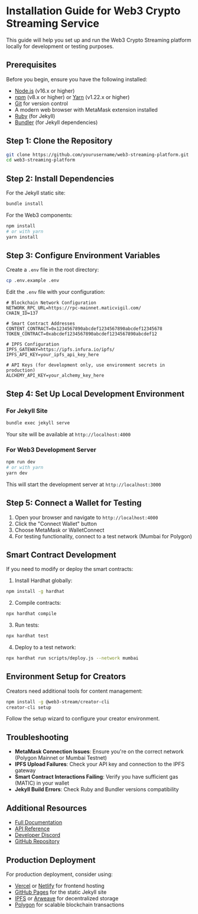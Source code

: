 # Installation Guide for Web3 Crypto Streaming Service

This guide will help you set up and run the Web3 Crypto Streaming platform locally for development or testing purposes.

## Prerequisites

Before you begin, ensure you have the following installed:

- [Node.js](https://nodejs.org/) (v16.x or higher)
- [npm](https://www.npmjs.com/) (v8.x or higher) or [Yarn](https://yarnpkg.com/) (v1.22.x or higher)
- [Git](https://git-scm.com/) for version control
- A modern web browser with MetaMask extension installed
- [Ruby](https://www.ruby-lang.org/en/downloads/) (for Jekyll)
- [Bundler](https://bundler.io/) (for Jekyll dependencies)

## Step 1: Clone the Repository

```bash
git clone https://github.com/yourusername/web3-streaming-platform.git
cd web3-streaming-platform
```

## Step 2: Install Dependencies

For the Jekyll static site:

```bash
bundle install
```

For the Web3 components:

```bash
npm install
# or with yarn
yarn install
```

## Step 3: Configure Environment Variables

Create a `.env` file in the root directory:

```bash
cp .env.example .env
```

Edit the `.env` file with your configuration:

```
# Blockchain Network Configuration
NETWORK_RPC_URL=https://rpc-mainnet.maticvigil.com/
CHAIN_ID=137

# Smart Contract Addresses
CONTENT_CONTRACT=0x1234567890abcdef1234567890abcdef12345678
TOKEN_CONTRACT=0xabcdef1234567890abcdef1234567890abcdef12

# IPFS Configuration
IPFS_GATEWAY=https://ipfs.infura.io/ipfs/
IPFS_API_KEY=your_ipfs_api_key_here

# API Keys (for development only, use environment secrets in production)
ALCHEMY_API_KEY=your_alchemy_key_here
```

## Step 4: Set Up Local Development Environment

### For Jekyll Site

```bash
bundle exec jekyll serve
```

Your site will be available at `http://localhost:4000`

### For Web3 Development Server

```bash
npm run dev
# or with yarn
yarn dev
```

This will start the development server at `http://localhost:3000`

## Step 5: Connect a Wallet for Testing

1. Open your browser and navigate to `http://localhost:4000`
2. Click the "Connect Wallet" button
3. Choose MetaMask or WalletConnect
4. For testing functionality, connect to a test network (Mumbai for Polygon)

## Smart Contract Development

If you need to modify or deploy the smart contracts:

1. Install Hardhat globally:
```bash
npm install -g hardhat
```

2. Compile contracts:
```bash
npx hardhat compile
```

3. Run tests:
```bash
npx hardhat test
```

4. Deploy to a test network:
```bash
npx hardhat run scripts/deploy.js --network mumbai
```

## Environment Setup for Creators

Creators need additional tools for content management:

```bash
npm install -g @web3-stream/creator-cli
creator-cli setup
```

Follow the setup wizard to configure your creator environment.

## Troubleshooting

- **MetaMask Connection Issues**: Ensure you're on the correct network (Polygon Mainnet or Mumbai Testnet)
- **IPFS Upload Failures**: Check your API key and connection to the IPFS gateway
- **Smart Contract Interactions Failing**: Verify you have sufficient gas (MATIC) in your wallet
- **Jekyll Build Errors**: Check Ruby and Bundler versions compatibility

## Additional Resources

- [Full Documentation](https://docs.web3streamingplatform.com)
- [API Reference](https://api.web3streamingplatform.com/docs)
- [Developer Discord](https://discord.gg/web3streaming)
- [GitHub Repository](https://github.com/yourusername/web3-streaming-platform)

## Production Deployment

For production deployment, consider using:

- [Vercel](https://vercel.com/) or [Netlify](https://www.netlify.com/) for frontend hosting
- [GitHub Pages](https://pages.github.com/) for the static Jekyll site
- [IPFS](https://ipfs.io/) or [Arweave](https://www.arweave.org/) for decentralized storage
- [Polygon](https://polygon.technology/) for scalable blockchain transactions
